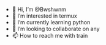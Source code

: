 - 👋 Hi, I’m @Bwshwnm
- 👀 I’m interested in termux
- 🌱 I’m currently learning python
- 💞️ I’m looking to collaborate on any
- 📫 How to reach me with train

<!---
Bwshwnm/Bwshwnm is a ✨ special ✨ repository because its `README.md` (this file) appears on your GitHub profile.
You can click the Preview link to take a look at your changes.
--->

